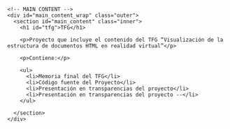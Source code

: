 <html lang="en-US"><head>
    <meta charset="utf-8">
    <meta http-equiv="X-UA-Compatible" content="IE=edge">
    <meta name="viewport" content="width=device-width,maximum-scale=2">
    <link rel="stylesheet" type="text/css" media="screen" href="/TFG/assets/css/style.css?v=50664b2433a0ecc8040e968fcffd9d143a96c324">

<!-- Begin Jekyll SEO tag v2.7.1 -->
<title>TFG | Visualization of an HTML document in virtual reality</title>
<meta name="generator" content="Jekyll v3.9.0">
<meta property="og:title" content="TFG">
<meta property="og:locale" content="en_US">
<link rel="canonical" href="https://kleix.github.io/TFG/">
<meta property="og:url" content="https://kleix.github.io/TFG/">
<meta property="og:site_name" content="Visualization of an HTML document in virtual reality">
<meta name="twitter:card" content="summary">
<meta property="twitter:title" content="TFG">
<script type="application/ld+json">
{"name":"Visualization of an HTML document in virtual reality","description":"Proyecto que incluye el contenido del TFG “Visualización de la estructura de documentos HTML en realidad virtual”","url":"https://kleix.github.io/TFG/","@type":"WebSite","headline":"TFG","@context":"https://schema.org"}</script>
<!-- End Jekyll SEO tag -->

</head>

<body>

    <!-- MAIN CONTENT -->
    <div id="main_content_wrap" class="outer">
      <section id="main_content" class="inner">
        <h1 id="tfg">TFG</h1>

        <p>Proyecto que incluye el contenido del TFG “Visualización de la estructura de documentos HTML en realidad virtual”</p>

        <p>Contiene:</p>

        <ul>
          <li>Memoria final del TFG</li>
          <li>Código fuente del Proyecto</li>
          <li>Presentación en transparencias del proyecto</li>
          <li>Presentación en transparencias del proyecto --</li>
        </ul>

      </section>
    </div>

    
</body>
</html>
